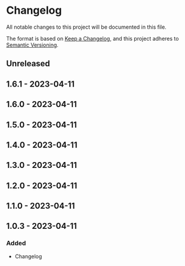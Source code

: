 # Changelog

All notable changes to this project will be documented in this file.

The format is based on [Keep a Changelog](https://keepachangelog.com/en/1.0.0/),
and this project adheres to [Semantic Versioning](https://semver.org/spec/v2.0.0.html).

## Unreleased

## 1.6.1 - 2023-04-11

## 1.6.0 - 2023-04-11

## 1.5.0 - 2023-04-11

## 1.4.0 - 2023-04-11

## 1.3.0 - 2023-04-11

## 1.2.0 - 2023-04-11

## 1.1.0 - 2023-04-11

## 1.0.3 - 2023-04-11
### Added
- Changelog
